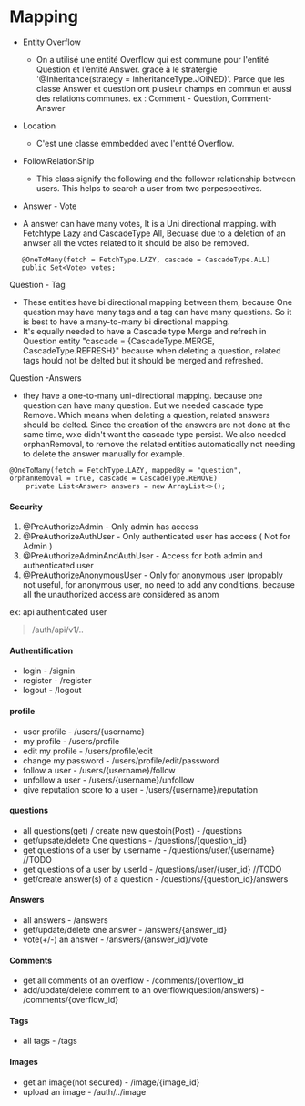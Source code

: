 # Mapping

- Entity Overflow

  - On a utilisé une entité Overflow qui est commune pour l'entité Question et l'entité Answer. grace à le stratergie '@Inheritance(strategy = InheritanceType.JOINED)'. Parce que les classe Answer et question ont plusieur champs en commun et aussi des relations communes. ex : Comment - Question, Comment- Answer
- Location

  - C'est une classe emmbedded avec l'entité Overflow.
- FollowRelationShip

  - This class signify the following and the follower relationship between users. This helps to search a user from two perpespectives.
- Answer - Vote
- A answer can have many votes, It is a Uni directional mapping. with Fetchtype Lazy and CascadeType All, Becuase due to a deletion of an anwser all the votes related to it should be also be removed.

```mermaid
   @OneToMany(fetch = FetchType.LAZY, cascade = CascadeType.ALL)
   public Set<Vote> votes;
```


Question - Tag

- These entities have bi directional mapping between them, because One question may have many tags and a tag can have many questions. So it is best to have a many-to-many bi directional mapping.
- It's equally needed to have a Cascade type Merge and refresh in Question entity "cascade = {CascadeType.MERGE, CascadeType.REFRESH}" because when deleting a question, related tags hould not be delted but it should be merged and refreshed.


Question -Answers

- they have a one-to-many uni-directional mapping. because one question can have many question. But we needed cascade type Remove. Which means when deleting a question, related answers should be delted. Since the creation of the answers are not done at the same time, wxe didn't want the cascade type persist. We also needed orphanRemoval, to remove the related entities automatically not needing to delete the answer manually for example.

```
@OneToMany(fetch = FetchType.LAZY, mappedBy = "question", orphanRemoval = true, cascade = CascadeType.REMOVE)
    private List<Answer> answers = new ArrayList<>();
```



#### Security

1. @PreAuthorizeAdmin - Only admin has access
2. @PreAuthorizeAuthUser - Only authenticated user has access ( Not for Admin )
3. @PreAuthorizeAdminAndAuthUser - Access for both admin and authenticated user
4. @PreAuthorizeAnonymousUser - Only for anonymous user (propably not useful, for anonymous user, no need to add any conditions, because all the unauthorized access are considered as anom

ex: api authenticated user

> /auth/api/v1/..

#### Authentification

* login - /signin
* register - /register
* logout - /logout

#### profile

* user profile - /users/{username}
* my profile - /users/profile
* edit my profile - /users/profile/edit
* change my password - /users/profile/edit/password
* follow a user - /users/{username}/follow
* unfollow a user - /users/{username}/unfollow
* give reputation score to a user - /users/{username}/reputation

#### questions

* all questions(get) / create new questoin(Post) - /questions
* get/upsate/delete One questions - /questions/{question_id}
* get questions of a user by username - /questions/user/{username} //TODO
* get questions of a user by userId - /questions/user/{user_id} //TODO
* get/create answer(s) of a question - /questions/{question_id}/answers

#### Answers

* all answers - /answers
* get/update/delete one answer - /answers/{answer_id}
* vote(+/-) an answer - /answers/{answer_id}/vote

#### Comments

* get all comments of an overflow - /comments/{overflow_id
* add/update/delete comment to an overflow(question/answers) - /comments/{overflow_id}

#### Tags

* all tags - /tags

#### Images

* get an image(not secured) - /image/{image_id}
* upload an image - /auth/../image

